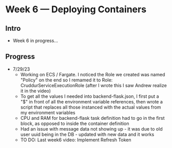 # Week 6 — Deploying Containers

## Intro
- Week 6 in progress...

## Progress
- 7/29/23
    - Working on ECS / Fargate. I noticed the Role we created was named "Policy" on the end so I remamed it to Role: CruddurServiceExecutionRole (after I wrote this I saw Andrew realize it in the video)
    - To get all the values I needed into backend-flask.json, I first put a "$" in front of all the environment variable references, then wrote a script that replaces all those instanced with the actual values from my environment variables
    - CPU and RAM for backend-flask task definition had to go in the first block, as opposed to inside the container definition
    - Had an issue with message data not showing up - it was due to old user uuid being in the DB - updated with new data and it works
    - TO DO: Last week6 video: Implement Refresh Token